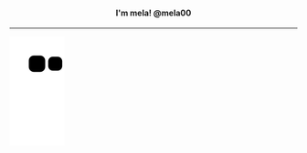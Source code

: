<h4 align="center">I'm mela! @mela00</h4>
<hr>

![Snake animation](https://github.com/rafaballerini/rafaballerini/blob/output/github-contribution-grid-snake.svg)
